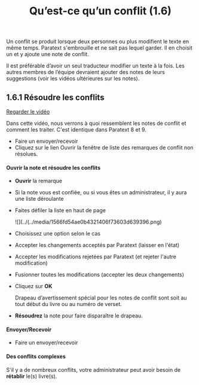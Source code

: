 ﻿---
title: Qu’est-ce qu’un conflit (1.6)
---

Un conflit se produit lorsque deux personnes ou plus modifient le texte en même temps. Paratext s'embrouille et ne sait pas lequel garder. Il en choisit un et y ajoute une note de conflit.

Il est préférable d’avoir un seul traducteur modifier un texte à la fois. Les autres membres de l’équipe devraient ajouter des notes de leurs suggestions (voir les vidéos ultérieures sur les notes).

## 1.6.1 Résoudre les conflits

[Regarder le vidéo](https://vimeo.com/465445125)

Dans cette vidéo, nous verrons à quoi ressemblent les notes de conflit et comment les traiter. C'est identique dans Paratext 8 et 9.

-  Faire un envoyer/recevoir
-  Cliquez sur le lien Ouvrir la fenêtre de liste des remarques de conflit non résolues.

#### Ouvrir la note et résoudre les conflits

-  **Ouvrir** la remarque
-  Si la note vous est confiée, ou si vous êtes un administrateur, il y aura une liste déroulante
-  Faites défiler la liste en haut de page

    ![](../(../media/1566fd54ae0b4321406f73603d639396.png)

-  Choisissez une option selon le cas
-  Accepter les changements acceptés par Paratext (laisser en l'état)
-  Accepter les modifications rejetées par Paratext (et rejeter l'autre modification)
-  Fusionner toutes les modifications (accepter les deux changements)
-  Cliquez sur **OK**

    Drapeau d’avertissement spécial pour les notes de conflit sont soit au tout début du livre ou au numéro de verset.

-  **Résoudrez** la note pour faire disparaître le drapeau.

#### Envoyer/Recevoir

-  Faire un envoyer/recevoir

#### Des conflits complexes

S'il y a de nombreux conflits, votre administrateur peut avoir besoin de **rétablir** le(s) livre(s).
